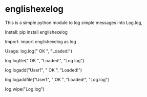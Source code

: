 # englishexelog

This is a simple python module to log simple messages into Log.log,

Install:
pip install englishexelog

Import:
import englishexelog as log

Usage:
log.log(" OK ", "Loaded!")

log.logfile(" OK ", "Loaded!", "Log.log")

log.logadd("User1", " OK ", "Loaded!")

log.logaddfile("User1", " OK ", "Loaded!", "Log.log")

log.wipe("Log.log")
